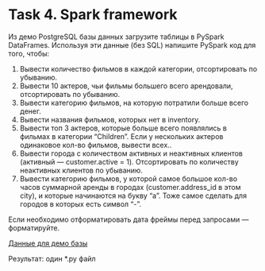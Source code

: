# Task 4. Spark framework
Из демо PostgreSQL базы данных загрузите таблицы в PySpark DataFrames.
Используя эти данные (без SQL) напишите PySpark код для того, чтобы:
1. Вывести количество фильмов в каждой категории, отсортировать по убыванию.
2. Вывести 10 актеров, чьи фильмы большего всего арендовали, отсортировать по убыванию.
3. Вывести категорию фильмов, на которую потратили больше всего денег.
4. Вывести названия фильмов, которых нет в inventory.
5. Вывести топ 3 актеров, которые больше всего появлялись в фильмах в категории “Children”. Если у нескольких актеров одинаковое кол-во фильмов, вывести всех..
6. Вывести города с количеством активных и неактивных клиентов (активный — customer.active = 1). Отсортировать по количеству неактивных клиентов по убыванию.
7. Вывести категорию фильмов, у которой самое большое кол-во часов суммарной аренды в городах (customer.address_id в этом city), и которые начинаются на букву “a”. Тоже самое сделать для городов в которых есть символ “-”.

Если необходимо отформатировать дата фреймы перед запросами — форматируйте.

[Данные для демо базы](https://github.com/devrimgunduz/pagila)

Результат: один *.py файл
